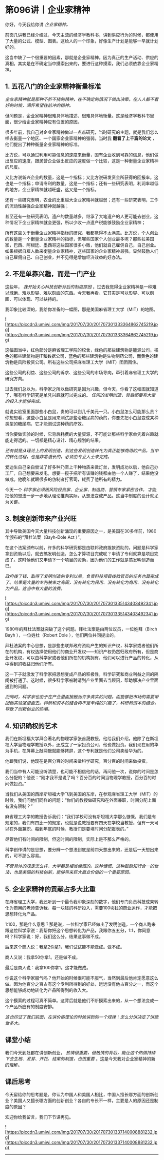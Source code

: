 # 第096讲丨企业家精神

你好，今天我给你讲 *企业家精神。*

前面几讲我已经介绍过，今天主流的经济学教科书，讲到供应行为的时候，都使用了大量的公式、模型、图表。这给人的一个印象，好像生产计划是能够一早就计划好的。

这当中缺了一个很重要的因素，那就是企业家精神。因为真正的生产活动、供应的真相，其实是在不确定当中摸索出来的，要进行这种摸索，我们必须依靠企业家精神。

## 1. 五花八门的企业家精神衡量标准

 *企业家精神就是那种不折不挠的精神，在不确定的情况下做出决策，在人人都不看好的时候，满怀希望往前冲的精神。*

但问题是，企业家精神很难具体地描述、很难具体地衡量。这是经济学教科书里面，很少给企业家精神应有位置的原因。

很多年前，我自己对企业家精神做过一点点研究，当时研究的主题，就是我们怎么样去衡量一个地区、一个国家企业家精神的强弱。当时我 **翻看了上千篇的论文** ，他们提出了种种衡量企业家精神的标准。

比方说，可以通过利用可靠信息的速度来衡量，国有企业收到可靠的信息，他们做出反应的速度，跟民营企业做出反应的速度做一个比较，这是一种衡量企业家精神的尺度。

又比方说新兴企业的数量，这是一个指标；又比方说研发资金所获得的回报率，这也是一个指标；申请专利的数量，这是一个指标；还有一些研究表明，利润率越低的地方，企业家精神就越旺盛，这又是一个指标。

还有一些研究表明，农业的比重越大企业家精神就越弱；还有一些研究表明，工作的流动性越强企业家精神就越强；

甚至还有一些研究表明，遗产的数量越多，继承了大笔遗产的人更可能去创业，这种情况下企业家精神就会更强，所以少收一点遗产税能够鼓励企业家精神；

所有这些关于衡量企业家精神指标的研究，我都觉得不太满意。比方说，个人创业的数量是一个衡量企业家精神的指标，但哪些国家个人创业最多呢？那些拉美国家，巴西、阿根廷、墨西哥这些国家很多小贩，他们就自己雇佣自己，自己创业。如果根据自雇人数来衡量企业家精神，这些国家的企业家精神最强。显然鼓励人们自己雇佣自己、自己创业，并不见得是增加经济效益的好办法。

## 2. 不是单靠兴趣，而是一门产业

这些年， *我开始关心科技创新背后的制度原因* ，过去我觉得企业家精神是一种难以琢磨、难以形容、难以刻画的东西。今天我再看，它其实是可以形容、可以刻画、可以体现、可以扶持的。

我印象比较深的，我给你准备的一幅图，那是美国麻省理工大学（MIT）的地图。

![https://piccdn3.umiwi.com/img/201707/30/201707301333364862745219.jpg](https://piccdn3.umiwi.com/img/201707/30/201707301333364862745219.jpg)

这幅图当中，红色部分是麻省理工学院的校舍，绿色的那些建筑物是能源公司，橘色的那些建筑物是IT和数据公司，蓝色的那些建筑物是生物制药公司，而黄色的建筑物是风险投资公司。所有这些公司把麻省理工大学（MIT）团团围住。

这些公司的利益、这些公司的诉求、这些公司的市场导向，牵引着麻省理工大学的研究方向。

过去我们总以为，科学家之所以做研究是因为兴趣，但今天，你看了这幅图就知道了，哪有科学研究是单凭兴趣就可以完成的。 *任何的发明创造，背后都要有大量的投入才能够完成。*

就说实验室里面那些小白鼠，贵的可以到几千美元一只。小白鼠怎么可能那么贵？你想想看，这些小白鼠是用来测试那些治糖尿病的药的，你要先把小白鼠变成某种类型的糖尿病，它才能测试这种药的疗效。

当你要做实验的时候，它背后耗费的大量资源，不可能让那些科学家单凭着兴趣就能走得远的。一切都是精心设计、精心规划的结果。

 *还有就是从理论上的发明创造，到这些发明创造转化为真正能够商用的产品，当中的转化过程，也是非常漫长的，必须由专业人士来完成。*

爱迪生自己亲自尝试了好多种乃至上千种物质来做灯丝，发明成功以后，他自己办工厂，自己想要来发电，想要一揽子把所有该赚的钱都由他一个人赚了，结果他没做成。他晚年就跟很多的仿制者打官司，耗费了他所有的精力。

今天一个 *科学家必须跟风险投资家、企业家、制造商、营销专家紧密合作，* 才能把他的想法一步一步地从理论推向实际，从想法变成产品。这当中制度的设计就尤为关键。

## 3. 制度创新带来产业兴旺

其中导致美国今天大量科技创新涌现的重要原因之一，是美国在30多年前，1980年颁布的“拜杜法案（Bayh-Dole Act ）”。

在这个法案颁布以前，许多的科学研究都是由联邦政府拨款资助的，问题是科学家拿到资助以后，就去搞发明创造，怎么才算项目完成呢？申请了专利就算是项目完成了。这时候他们又申请下一个项目的资助，因为他们的工作就是搞发明创造而已。

 *政府拨了钱，取得了发明创造的专利以后，负责科技项目拨款官员的任务也算完成了。结果是大量的专利被束之高阁，没有转化为民用、没有转化为商用、没有转化为产品。这当中有大量的浪费。*

![https://piccdn3.umiwi.com/img/201707/30/201707301335143403492341.jpg](https://piccdn3.umiwi.com/img/201707/30/201707301335143403492341.jpg)

1980年的拜杜法案就突破了这个问题。拜杜法案是由两位议员，一位姓拜（Birch Bayh ），一位姓杜（Robert Dole ），他们两位共同提出的。

拜杜法案的中心思想，是那些由联邦政府资助产生的知识产权，科学家或者他们所在的机构，有权选择使用他们的商业开发权——知识产权仍然归政府所有，但是商业开发权，可以由科学家或者他们所在的机构拥有，他们可以进行产品的转化，从中得到的收益归他们所有。

这一下子就激发了科学家把思想变成产品的积极性，科学研究和商业利益之间的隔阂被打通了。这时候，很多科学家被聘请到产业里面去当顾问，帮助解决产业里面遇到的问题。

 *而同时，科学家也由于在产业里面接触到许多真实的问题，而能够把市场的需要带回到实验室里面去。科研和资本的结合再不是单纯的兴趣了，科研和资本的结合，导致了创新创业的热潮。*

## 4. 知识确权的艺术

我们在斯坦福大学拜会著名的物理学家张首晟教授，他给我们介绍，他除了在斯坦福大学当物理学教授以外，还成立了一家投资公司，他也做投资。我们现在用的华为手机，在屏幕上敲两敲就能够拷屏，这个专利就是他们公司卖给华为的。

他跟我们说，他现在是百分百的时间来做科学研究，百分百的时间来做投资。

我们当中有人可能没听清楚，也可能不相信他的话，再问他一次，说你的时间是怎么分配的？他说：“刚才我不是说了吗？百分百的时间当物理学教授，百分百的时间做投资。”

当我们从美国的西岸斯坦福大学飞到美国的东岸，在参观麻省理工大学（MIT）的时候，我们问他们同样的问题：“你们的教授做研究和在外面兼职，时间分配上面有没有限制？”

麻省理工大学的教授告诉我们：“我们学校可没有斯坦福大学那么慷慨，我们是有规定的，我们有四比一的规定，也就是说教授要有四天在学校当教授，但有一天可以在外面兼职。每到年底的时候，教授们是要填时间分配报表的。”

尽管他们有时间的限制，但这时间的限制，实际上是不那么严格的。

科学创作讲的是思想，要分辨一个想法到底是前四天想出来的，还是后一天想出来的，可不那么容易。

 *不管具体的规定怎么样，大学都是相当慷慨的。这种慷慨、这种鼓励知行合一的做法，也是美国的科技创新，能够带来巨大商业价值的一个重要原因。*

## 5. 企业家精神的贡献占多大比重

在麻省理工大学，我还听到一个最令我印象深刻的数字，他们专门负责科技成果转化为商用的老师告诉我，每一块钱的科研投入，需要100块钱的商业运作，才能把思想转化为产品。

1:100，那是什么意思？那是说，一位科学家已经做出了发明创造，一个商人跑来跟这位科学家说：我帮你把这个思想转化为产品，我跟你五五分，1:1，你同意吗？科学家说：好，我们这么分。结果这事做不成。

后来这个商人说：我拿2你拿1，我们试试能不能做成。做不成。

商人又说：我拿50你拿1。还是做不成。

最后是商人说：我拿100你拿1。这才能做成。

你说这个科学家服气吗？他开始的时候很可能不服气，当然到最后他肯定愿意这么做。因为他百分之百占有这个专利所得到的好处，远远没有他占百分之一，而这个思想能够成功地转化为产品所得到的收入大。

这个摸索的过程可真不简单。这背后就是他们不断摸索出来的，从一个想法变成一个产品所应有的制度安排。

 *这也印证了我们前面，在讲价格理论的时候讲到的一个规律：怎么分饼决定了饼能做多大。*

## 课堂小结

我们今天到处都在讲创新创业， *热情很重要，但热情的背后，能让这个热情持续下去生根、发芽、开花、结果的制度，也很重要* 。这是今天我对企业家精神的新的理解。

## 课后思考

今天留给你的思考题是，你认为中国人和美国人相比，中国人擅长哪方面的创新创业？美国人又擅长哪方面的创新创业？各自的专长不一样，主要是人的原因还是制度的原因？

欢迎你给我留言，我们下节课再见。

![https://piccdn3.umiwi.com/img/201707/30/201707301337140008881232.jpg](https://piccdn3.umiwi.com/img/201707/30/201707301337140008881232.jpg)

---
